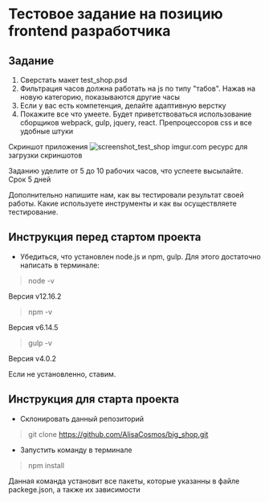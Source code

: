 # Тестовое задание на позицию frontend разработчика
## Задание

1. Сверстать макет test_shop.psd
2. Фильтрация часов должна работать на js по типу "табов". Нажав на новую категорию, показываются другие часы
3. Если у вас есть компетенция, делайте адаптивную верстку
4. Покажите все что умеете. Будет приветствоваться использование сборщиков webpack, gulp, jquery, react. Препроцессоров 
css и все удобные штуки

Скриншот приложения 
![screenshot_test_shop](https://imgur.com/a/3CnMqPg)
 imgur.com ресурс для загрузки скриншотов




Заданию уделите от 5 до 10 рабочих часов, что успеете высылайте. Срок 5 дней

Дополнительно напишите нам, как вы тестировали результат своей работы. Какие используете инструменты и как вы 
осуществляете тестирование.

## Инструкция перед стартом проекта

* Убедиться, что установлен node.js и npm, gulp. Для этого достаточно написать в терминале: 
> node -v

Версия v12.16.2

> npm -v

Версия v6.14.5

> gulp -v 

Версия v4.0.2

Если не установленно, ставим.

## Инструкция для старта проекта 

* Склонировать данный репозиторий 
> git clone https://github.com/AlisaCosmos/big_shop.git

* Запустить команду в терминале 
> npm install 

Данная команда установит все пакеты, которые указанны в файле packege.json, а также их зависимости  